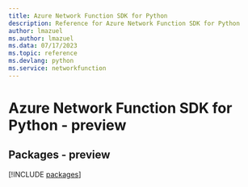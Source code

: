 ```yaml
---
title: Azure Network Function SDK for Python
description: Reference for Azure Network Function SDK for Python
author: lmazuel
ms.author: lmazuel
ms.data: 07/17/2023
ms.topic: reference
ms.devlang: python
ms.service: networkfunction
---
```

# Azure Network Function SDK for Python - preview
## Packages - preview
[!INCLUDE [packages](network-function-index.md)]
